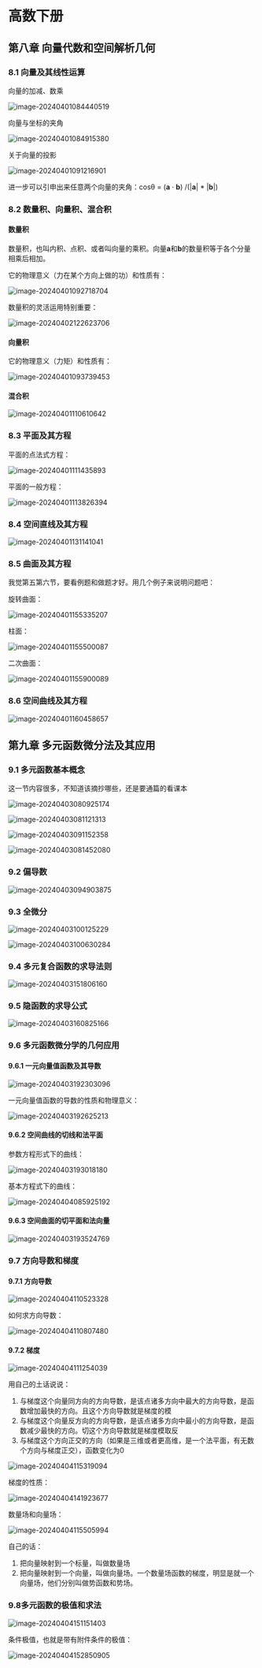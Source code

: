 # 高数下册

## 第八章 向量代数和空间解析几何

### 8.1 向量及其线性运算

向量的加减、数乘

![image-20240401084440519](img/image-20240401084440519.png)



向量与坐标的夹角

![image-20240401084915380](img/image-20240401084915380.png)

关于向量的投影

![image-20240401091216901](img/image-20240401091216901.png)

进一步可以引申出来任意两个向量的夹角：cosθ =  (**a** · **b**) /(|**a**| * |**b**|)



### 8.2 数量积、向量积、混合积

#### 数量积

数量积，也叫内积、点积、或者叫向量的乘积。向量**a**和**b**的数量积等于各个分量相乘后相加。

它的物理意义（力在某个方向上做的功）和性质有：

![image-20240401092718704](img/image-20240401092718704.png)

数量积的灵活运用特别重要：

![image-20240402122623706](img/image-20240402122623706.png)

#### 向量积

它的物理意义（力矩）和性质有：

![image-20240401093739453](img/image-20240401093739453.png)

#### 混合积

![image-20240401110610642](img/image-20240401110610642.png)



### 8.3 平面及其方程

平面的点法式方程：

![image-20240401111435893](img/image-20240401111435893.png)

平面的一般方程：

![image-20240401113826394](img/image-20240401113826394.png)

### 8.4 空间直线及其方程

![image-20240401131141041](img/image-20240401131141041.png)

### 8.5 曲面及其方程

我觉第五第六节，要看例题和做题才好。用几个例子来说明问题吧：

旋转曲面：

![image-20240401155335207](img/image-20240401155335207.png)

柱面：

![image-20240401155500087](img/image-20240401155500087.png)

二次曲面：

![image-20240401155900089](img/image-20240401155900089.png)

### 8.6 空间曲线及其方程

![image-20240401160458657](img/image-20240401160458657.png)

## 第九章 多元函数微分法及其应用

### 9.1 多元函数基本概念

这一节内容很多，不知道该摘抄哪些，还是要通篇的看课本

![image-20240403080925174](img/image-20240403080925174.png)

![image-20240403081121313](img/image-20240403081121313.png)

![image-20240403091152358](img/image-20240403091152358.png)

![image-20240403081452080](img/image-20240403081452080.png)

### 9.2 偏导数

![image-20240403094903875](img/image-20240403094903875.png)

### 9.3 全微分

![image-20240403100125229](img/image-20240403100125229.png)

![image-20240403100630284](img/image-20240403100630284.png)

### 9.4 多元复合函数的求导法则

![image-20240403151806160](img/image-20240403151806160.png)

### 9.5 隐函数的求导公式

![image-20240403160825166](img/image-20240403160825166.png)

### 9.6 多元函数微分学的几何应用

#### 9.6.1 一元向量值函数及其导数

![image-20240403192303096](img/image-20240403192303096.png)

一元向量值函数的导数的性质和物理意义：

![image-20240403192625213](img/image-20240403192625213.png)

#### 9.6.2 空间曲线的切线和法平面

参数方程形式下的曲线：

![image-20240403193018180](img/image-20240403193018180.png)

基本方程式下的曲线：

![image-20240404085925192](img/image-20240404085925192.png)

#### 9.6.3 空间曲面的切平面和法向量

![image-20240403193524769](img/image-20240403193524769.png)

### 9.7 方向导数和梯度

#### 9.7.1 方向导数

![image-20240404110523328](img/image-20240404110523328.png)

如何求方向导数：

![image-20240404110807480](img/image-20240404110807480.png)

#### 9.7.2 梯度

![image-20240404111254039](img/image-20240404111254039.png)

用自己的土话说说：

1. 与梯度这个向量同方向的方向导数，是该点诸多方向中最大的方向导数，是函数增加最快的方向。且这个方向导数就是梯度的模
2. 与梯度这个向量反方向的方向导数，是该点诸多方向中最小的方向导数，是函数减少最快的方向。切这个方向导数就是梯度模取反
3. 与梯度这个方向正交的方向（如果是三维或者更高维，是一个法平面，有无数个方向与梯度正交），函数变化为0

![image-20240404115319094](img/image-20240404115319094.png)

梯度的性质：

![image-20240404141923677](img/image-20240404141923677.png)

数量场和向量场：

![image-20240404115505994](img/image-20240404115505994.png)

自己的话：

1. 把向量映射到一个标量，叫做数量场
2. 把向量映射到一个向量，叫做向量场。一个数量场函数的梯度，明显是就一个向量场，他们分别叫做势函数和势场。

### 9.8多元函数的极值和求法

![image-20240404151151403](img/image-20240404151151403.png)



条件极值，也就是带有附件条件的极值：

![image-20240404152850905](img/image-20240404152850905.png)
